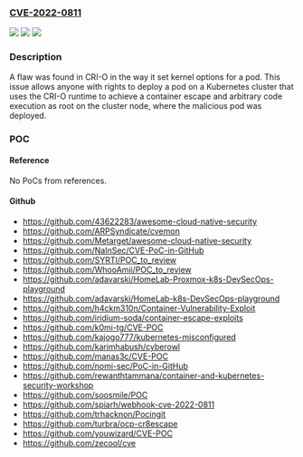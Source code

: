 ### [CVE-2022-0811](https://cve.mitre.org/cgi-bin/cvename.cgi?name=CVE-2022-0811)
![](https://img.shields.io/static/v1?label=Product&message=CRI-O&color=blue)
![](https://img.shields.io/static/v1?label=Version&message=n%2Fa&color=blue)
![](https://img.shields.io/static/v1?label=Vulnerability&message=CWE-94&color=brighgreen)

### Description

A flaw was found in CRI-O in the way it set kernel options for a pod. This issue allows anyone with rights to deploy a pod on a Kubernetes cluster that uses the CRI-O runtime to achieve a container escape and arbitrary code execution as root on the cluster node, where the malicious pod was deployed.

### POC

#### Reference
No PoCs from references.

#### Github
- https://github.com/43622283/awesome-cloud-native-security
- https://github.com/ARPSyndicate/cvemon
- https://github.com/Metarget/awesome-cloud-native-security
- https://github.com/NaInSec/CVE-PoC-in-GitHub
- https://github.com/SYRTI/POC_to_review
- https://github.com/WhooAmii/POC_to_review
- https://github.com/adavarski/HomeLab-Proxmox-k8s-DevSecOps-playground
- https://github.com/adavarski/HomeLab-k8s-DevSecOps-playground
- https://github.com/h4ckm310n/Container-Vulnerability-Exploit
- https://github.com/iridium-soda/container-escape-exploits
- https://github.com/k0mi-tg/CVE-POC
- https://github.com/kajogo777/kubernetes-misconfigured
- https://github.com/karimhabush/cyberowl
- https://github.com/manas3c/CVE-POC
- https://github.com/nomi-sec/PoC-in-GitHub
- https://github.com/rewanthtammana/container-and-kubernetes-security-workshop
- https://github.com/soosmile/POC
- https://github.com/spiarh/webhook-cve-2022-0811
- https://github.com/trhacknon/Pocingit
- https://github.com/turbra/ocp-cr8escape
- https://github.com/youwizard/CVE-POC
- https://github.com/zecool/cve

